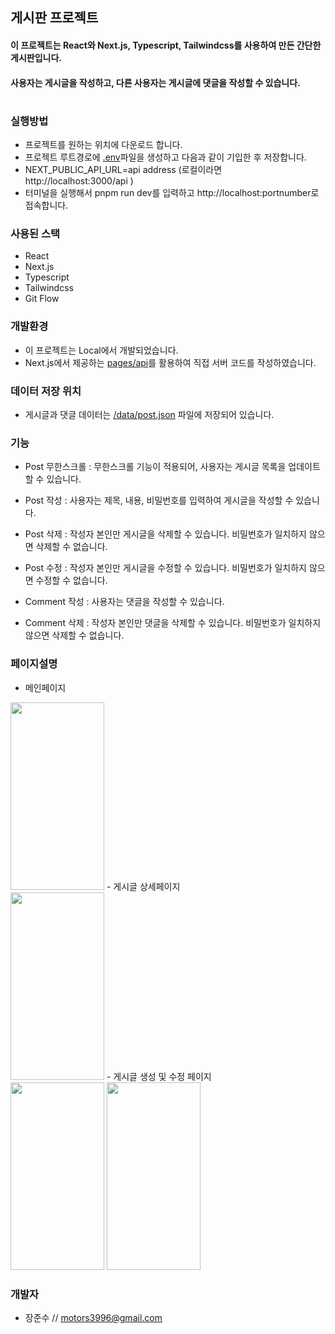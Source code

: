 ## **게시판 프로젝트**
#### 이 프로젝트는 React와 Next.js, Typescript, Tailwindcss를 사용하여 만든 간단한 게시판입니다.
#### 사용자는 게시글을 작성하고, 다른 사용자는 게시글에 댓글을 작성할 수 있습니다.
#

### **실행방법**
- 프로젝트를 원하는 위치에 다운로드 합니다.
- 프로젝트 루트경로에 [.env]()파일을 생성하고 다음과 같이 기입한 후 저장합니다.
- NEXT_PUBLIC_API_URL=api address (로컬이라면 http://localhost:3000/api )
- 터미널을 실행해서 pnpm run dev를 입력하고 http://localhost:portnumber로 접속합니다.

### **사용된 스택**
- React
- Next.js
- Typescript
- Tailwindcss
- Git Flow

### **개발환경**
- 이 프로젝트는 Local에서 개발되었습니다.
- Next.js에서 제공하는 [pages/api](src/pages/api/)를 활용하여 직접 서버 코드를 작성하였습니다.

### **데이터 저장 위치**
- 게시글과 댓글 데이터는 [/data/post.json](data/post.json) 파일에 저장되어 있습니다.

### **기능**

- Post 무한스크롤 : 무한스크롤 기능이 적용되어, 사용자는 게시글 목록을 업데이트할 수 있습니다.

- Post 작성 : 사용자는 제목, 내용, 비밀번호를 입력하여 게시글을 작성할 수 있습니다.

- Post 삭제 : 작성자 본인만 게시글을 삭제할 수 있습니다. 비밀번호가 일치하지 않으면 삭제할 수 없습니다.

- Post 수정 : 작성자 본인만 게시글을 수정할 수 있습니다. 비밀번호가 일치하지 않으면 수정할 수 없습니다.

- Comment 작성 : 사용자는 댓글을 작성할 수 있습니다.

- Comment 삭제 : 작성자 본인만 댓글을 삭제할 수 있습니다. 비밀번호가 일치하지 않으면 삭제할 수 없습니다.

### **페이지설명**
- 메인페이지</br>
<img src="public/Images/main-page.png" width="150" height="300">
- 게시글 상세페이지</br>
<img src="public/Images/post-detail.png" width="150" height="300">
- 게시글 생성 및 수정 페이지</br>
<img src="public/Images/post-create.png" width="150" height="300">
<img src="public/Images/post-modify.png" width="150" height="300">

### **개발자**
- 장준수 // motors3996@gmail.com